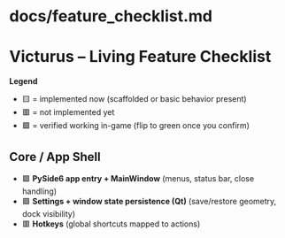 # docs/feature_checklist.md

# Victurus – Living Feature Checklist

**Legend**
- 🟨 = implemented now (scaffolded or basic behavior present)
- 🟥 = not implemented yet
- 🟩 = verified working in-game (flip to green once you confirm)

## Core / App Shell
- 🟩 **PySide6 app entry + MainWindow** (menus, status bar, close handling)
- 🟩 **Settings + window state persistence (Qt)** (save/restore geometry, dock visibility)
- 🟥 **Hotkeys** (global shortcuts mapped to actions)